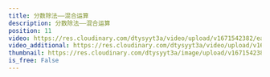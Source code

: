 ```yaml
---
title: 分数除法——混合运算
description: 分数除法——混合运算
position: 11
video: https://res.cloudinary.com/dtysyyt3a/video/upload/v1671542382/easymath/6年级上/03单元分数除法/vsrfapz3r8en5pjh2xg4.mp4
video_additional: https://res.cloudinary.com/dtysyyt3a/video/upload/v1671542427/easymath/6年级上/03单元分数除法/每课一题的解答视频/zzmw7l2zwetxotuq7tin.mp4
thumbnail: https://res.cloudinary.com/dtysyyt3a/image/upload/v1671542384/easymath/6年级上/03单元分数除法/vx1ng5bsdjihgehpkvao.png
is_free: False
---
```

